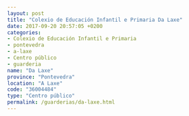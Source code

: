 ```yaml
---
layout: post
title: "Colexio de Educación Infantil e Primaria Da Laxe"
date: 2017-09-20 20:57:05 +0200
categories:
- Colexio de Educación Infantil e Primaria
- pontevedra
- a-laxe
- Centro público
- guarderia
name: "Da Laxe"
province: "Pontevedra"
location: "A Laxe"
code: "36004484"
type: "Centro público"
permalink: /guarderias/da-laxe.html
---
```

